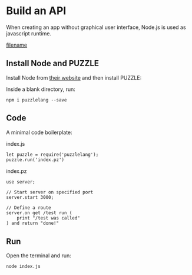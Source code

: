 # Build an API

When creating an app without graphical user interface, Node.js is used as javascript runtime.

[filename](code-editor.md ':include')


## Install Node and PUZZLE

Install Node from [their website](https://nodejs.org/en) and then install PUZZLE:

Inside a blank directory, run:

```shell
npm i puzzlelang --save
```



## Code

A minimal code boilerplate:

index.js
```html
let puzzle = require('puzzlelang');
puzzle.run('index.pz')
```

index.pz
```puzzle
use server;

// Start server on specified port
server.start 3000;

// Define a route
server.on get /test run (
	print "/test was called"
) and return "done!"
```

## Run

Open the terminal and run:

```shell
node index.js
```
